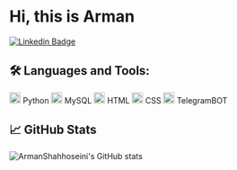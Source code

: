# Hi, this is Arman 
[![Linkedin Badge](https://img.shields.io/badge/-ArmanShahhoseini-blue?style=flat-square&logo=Linkedin&logoColor=white&link=https://www.linkedin.com/in/arman-shahhoseini-60a510300/)](https://www.linkedin.com/in/arman-shahhoseini-60a510300)

## 🛠️ Languages and Tools:

<img src="https://camo.githubusercontent.com/3ecea32f70403db71ae4c3818d5c64f3c0cf6a634c52224e3c3f4d7de2032a0e/68747470733a2f2f75706c6f61642e77696b696d656469612e6f72672f77696b6970656469612f636f6d6d6f6e732f7468756d622f302f30612f507974686f6e2e7376672f31383070782d507974686f6e2e7376672e706e67" alt="Python" width="20" height="20"/> Python
<img src="https://camo.githubusercontent.com/5cfffdf01d71df29ad63ff1b76fe427c33daeaaf47cf20eecdad16bd81d78c1e/68747470733a2f2f7777772e646576656c6f7065722e636f6d2f77702d636f6e74656e742f75706c6f6164732f323032312f31302f4d7953514c2d44617461626173652d5475746f7269616c732e706e67" alt="MySQL" width="20" height="20"/> MySQL
<img src="https://e7.pngegg.com/pngimages/185/866/png-clipart-html-logo-html-web-design-scalable-graphics-world-wide-web-markup-language-html5-icon-hd-miscellaneous-angle.png" alt="HTML" width="20" height="20"/> HTML
<img src="https://encrypted-tbn0.gstatic.com/images?q=tbn:ANd9GcTd6XReJ4dKhEj36VQ6mD9duX3fur7ybPLOzqoKPnGcug&s" alt="CSS" width="20" height="20"/> CSS
<img src="https://banner2.cleanpng.com/20180514/txq/kisspng-telegram-bot-api-security-token-internet-bot-chatb-5af9813f13c5c9.969774171526300991081.jpg" alt="TelegramBOT" width="20" height="20"/> TelegramBOT

## 📈 GitHub Stats

![ArmanShahhoseini's GitHub stats](https://github-readme-stats.vercel.app/api?username=arman-shahhoseini&show_icons=true&theme=radical)
